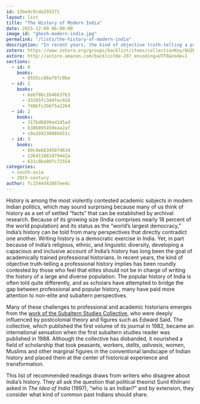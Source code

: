 ```yaml
---
id: 13be4c9cda293271
layout: list
title: "The History of Modern India"
date: 2015-12-09 06:00:00
image_id: "ghosh-modern-india.jpg"
permalink: "/lists/the-history-of-modern-india"
description: "In recent years, the kind of objective truth-telling a professional history implies has been roundly contested by those who feel that elites should not be in charge of writing the history of a large and diverse population. The popular history of India is often told quite differently, and as scholars have attempted to bridge the gap between professional and popular history, many have paid more attention to non-elite and subaltern perspectives."
zotero: https://www.zotero.org/groups/backlist/items/collectionKey/6UZK7DFB
astore: http://astore.amazon.com/backlist0e-20?_encoding=UTF8&node=1
sections:
  - id: 0
    books:
      - 0555cc88af97c9be
  - id: 1
    books:
      - 6e6f86c1b46637b3
      - d3205fc3d4fec926
      - 748bfc2b6f5a2264
  - id: 2
    books:
      - 317bd8899ed1d5ad
      - b386895459eaa2af
      - c0a1b9230086651c
  - id: 3
    books:
      - 60c9eb63458f4634
      - 136411881879442a
      - 631c8ba0dfc72554
categories:
  - south-asia
  - 20th-century
author: fc1544d42887ee4c
---
```

History is among the most violently contested academic subjects in modern Indian politics, which may sound surprising because many of us think of history as a set of settled “facts” that can be established by archival research.  Because of its growing size (India comprises nearly 18 percent of the world population) and its status as the “world’s largest democracy,” India’s history can be told from many perspectives that directly contradict one another.  Writing history is a democratic exercise in India.  Yet, in part because of India’s religious, ethnic, and linguistic diversity, developing a capacious and inclusive account of India’s history has long been the goal of academically trained professional historians.  In recent years, the kind of objective truth-telling a professional history implies has been roundly contested by those who feel that elites should not be in charge of writing the history of a large and diverse population. The popular history of India is often told quite differently, and as scholars have attempted to bridge the gap between professional and popular history, many have paid more attention to non-elite and subaltern perspectives.  

Many of these challenges to professional and academic historians emerges from the [work of the Subaltern Studies Collective](http://www.amazon.com/exec/obidos/asin/0195052897/ref=nosim/clionautics-20), who were deeply influenced by postcolonial theory and figures such as Edward Said. The collective, which published the first volume of its journal in 1982, became an international sensation when the first subaltern studies reader was published in 1988.  Although the collective has disbanded, it nourished a field of scholarship that took peasants, workers, _dalits_, _adivasis_, women, Muslims and other marginal figures in the conventional landscape of Indian history and placed them at the center of historical experience and transformation.  

This list of recommended readings draws from writers who disagree about India’s history.  They all ask the question that political theorist Sunil Khilnani asked in _The Idea of India_ (1997), “who is an Indian?” and by extension, they consider what kind of common past Indians should share.
